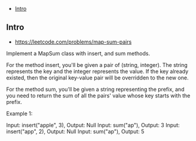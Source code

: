 - [Intro](#intro)

## Intro

- https://leetcode.com/problems/map-sum-pairs


Implement a MapSum class with insert, and sum methods.


For the method insert, you'll be given a pair of (string, integer). The string represents the key and the integer represents the value. If the key already existed, then the original key-value pair will be overridden to the new one.


For the method sum, you'll be given a string representing the prefix, and you need to return the sum of all the pairs' value whose key starts with the prefix.

Example 1:

Input: insert("apple", 3), Output: Null
Input: sum("ap"), Output: 3
Input: insert("app", 2), Output: Null
Input: sum("ap"), Output: 5

